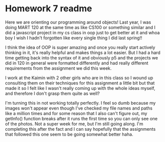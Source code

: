 # Homework 7 readme

Here we are orienting our programming around objects! Last year, I was doing MART 120 at the same time as like CS100 or something similar and I did a javascript project in my cs class in oop just to get better at it and whoa boy I wish I hadn't forgotten like every single thing I did last spring!!

I think the idea of OOP is super amazing and once you really start actively thinking in it, it's really helpful and makes things a lot easier. But I had a hard time getting back into the syntax of it and obviously p5 and the projects we did in 120 in general were formatted differently and had really different requirements from the assignment we did this week.

I work at the Kaimin with 2 other girls who are in this class so I wound up consulting them on their techniques for this assignment a little bit but that made it so I felt like I wasn't really coming up with the whole ideas myself, and therefore I don't grasp them quite as well?

I'm turning this in not working totally perfectly. I feel so dumb because my images won't appear even though I've checked my file names and paths like a million times and for some reason that I also can't figure out, my getInfo() function breaks after it runs the first time so you can only see one of the photos. Not a super week for me, but I'm still going along. I'm completing this after the fact and I can say hopefully that the assignments that followed this one seem to be going somewhat better haha.

